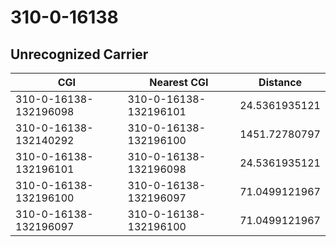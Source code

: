 # 310-0-16138
## Unrecognized Carrier


| CGI | Nearest CGI | Distance |
|-----|-------------|----------|
| 310-0-16138-132196098 | 310-0-16138-132196101 | 24.5361935121 |
| 310-0-16138-132140292 | 310-0-16138-132196100 | 1451.72780797 |
| 310-0-16138-132196101 | 310-0-16138-132196098 | 24.5361935121 |
| 310-0-16138-132196100 | 310-0-16138-132196097 | 71.0499121967 |
| 310-0-16138-132196097 | 310-0-16138-132196100 | 71.0499121967 |
